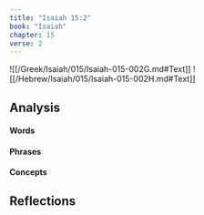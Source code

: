 ```yaml
---
title: "Isaiah 15:2"
book: "Isaiah"
chapter: 15
verse: 2
---
```

![[/Greek/Isaiah/015/Isaiah-015-002G.md#Text]]
![[/Hebrew/Isaiah/015/Isaiah-015-002H.md#Text]]

## Analysis

#### Words

#### Phrases

#### Concepts

## Reflections
